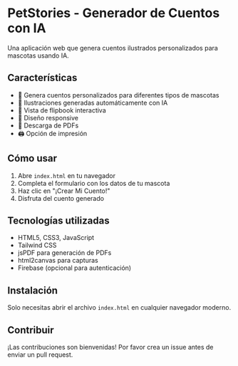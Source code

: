 # PetStories - Generador de Cuentos con IA

Una aplicación web que genera cuentos ilustrados personalizados para mascotas usando IA.

## Características

- 🐾 Genera cuentos personalizados para diferentes tipos de mascotas
- 🎨 Ilustraciones generadas automáticamente con IA
- 📖 Vista de flipbook interactiva
- 📱 Diseño responsive
- 💾 Descarga de PDFs
- 🖨️ Opción de impresión

## Cómo usar

1. Abre `index.html` en tu navegador
2. Completa el formulario con los datos de tu mascota
3. Haz clic en "¡Crear Mi Cuento!"
4. Disfruta del cuento generado

## Tecnologías utilizadas

- HTML5, CSS3, JavaScript
- Tailwind CSS
- jsPDF para generación de PDFs
- html2canvas para capturas
- Firebase (opcional para autenticación)

## Instalación

Solo necesitas abrir el archivo `index.html` en cualquier navegador moderno.

## Contribuir

¡Las contribuciones son bienvenidas! Por favor crea un issue antes de enviar un pull request.
